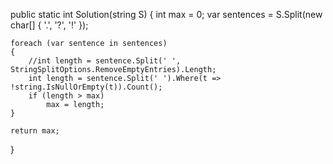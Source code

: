 public static int Solution(string S)
{
    int max = 0;
    var sentences = S.Split(new char[] { '.', '?', '!' });

    foreach (var sentence in sentences)
    {
        //int length = sentence.Split(' ', StringSplitOptions.RemoveEmptyEntries).Length;
        int length = sentence.Split(' ').Where(t => !string.IsNullOrEmpty(t)).Count();
        if (length > max)
            max = length;
    }

    return max;
}
